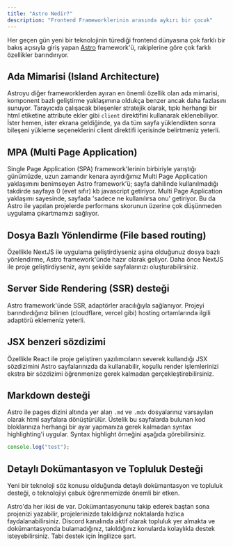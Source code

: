 ```yaml
---
title: "Astro Nedir?"
description: "Frontend Frameworklerinin arasında aykırı bir çocuk"
---
```


Her geçen gün yeni bir teknolojinin türediği frontend dünyasına çok farklı bir bakış açısıyla giriş yapan [Astro](https://astro.build/) framework'ü, rakiplerine göre çok farklı özellikler barındırıyor.

## Ada Mimarisi (Island Architecture)

Astroyu diğer frameworklerden ayıran en önemli özellik olan ada mimarisi, komponent bazlı geliştirme yaklaşımına oldukça benzer ancak daha fazlasını sunuyor. Tarayıcıda çalışacak bileşenler stratejik olarak, tıpkı herhangi bir html etiketine attribute ekler gibi `client` direktifini kullanarak eklenebiliyor. İster hemen, ister ekrana geldiğinde, ya da tüm sayfa yüklendikten sonra bileşeni yükleme seçeneklerini client direktifi içerisinde belirtmeniz yeterli.

## MPA (Multi Page Application)

Single Page Application (SPA) framework'lerinin birbiriyle yarıştığı günümüzde, uzun zamandır kenara ayırdığımız Multi Page Application yaklaşımını benimseyen Astro framework'ü; sayfa dahilinde kullanılmadığı takdirde sayfaya 0 (evet sıfır) kb javascript getiriyor. Multi Page Application yaklaşımı sayesinde, sayfada 'sadece ne kullanılırsa onu' getiriyor. Bu da Astro ile yapılan projelerde performans skorunun üzerine çok düşünmeden uygulama çıkartmamızı sağlıyor.

## Dosya Bazlı Yönlendirme (File based routing)

Özellikle NextJS ile uygulama geliştirdiyseniz aşina olduğunuz dosya bazlı yönlendirme, Astro framework'ünde hazır olarak geliyor. Daha önce NextJS ile proje geliştirdiyseniz, aynı şekilde sayfalarınızı oluşturabilirsiniz.

## Server Side Rendering (SSR) desteği

Astro framework'ünde SSR, adaptörler aracılığıyla sağlanıyor. Projeyi barındırdığınız bilinen (cloudflare, vercel gibi) hosting ortamlarında ilgili adaptörü eklemeniz yeterli.

## JSX benzeri sözdizimi

Özellikle React ile proje geliştiren yazılımcıların severek kullandığı JSX sözdizimini Astro sayfalarınızda da kullanabilir, koşullu render işlemlerinizi ekstra bir sözdizimi öğrenmenize gerek kalmadan gerçekleştirebilirsiniz.

## Markdown desteği

Astro ile pages dizini altında yer alan `.md` ve `.mdx` dosyalarınız varsayılan olarak html sayfalara dönüştürülür. Üstelik bu sayfalarda bulunan kod bloklarınıza herhangi bir ayar yapmanıza gerek kalmadan syntax highlighting'i uygular. Syntax highlight örneğini aşağıda görebilirsiniz.

```js
console.log("test");
```

## Detaylı Dokümantasyon ve Topluluk Desteği

Yeni bir teknoloji söz konusu olduğunda detaylı dokümantasyon ve topluluk desteği, o teknolojiyi çabuk öğrenmemizde önemli bir etken.

Astro'da her ikisi de var. Dokümantasyonunu takip ederek baştan sona projenizi yazabilir, projelerinizde takıldığınız noktalarda hızlıca faydalanabilirsiniz. Discord kanalında aktif olarak topluluk yer almakta ve dokümantasyonda bulamadığınız, takıldığınız konularda kolaylıkla destek isteyebilirsiniz. Tabi destek için İngilizce şart.

